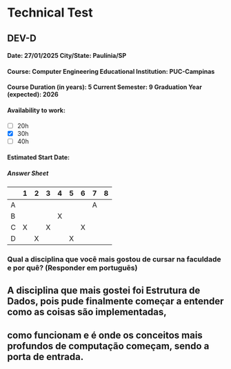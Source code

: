 # Technical Test 
## DEV-D

#### **Date:** 27/01/2025    **City/State:** Paulínia/SP
#### **Course:** Computer Engineering    **Educational Institution**: PUC-Campinas
#### **Course Duration (in years):** 5 **Current Semester:** 9 **Graduation Year (expected):** 2026

#### **Availability to work:**
- [ ] 20h
- [X] 30h
- [ ] 40h

#### **Estimated Start Date:** 

##### Answer Sheet

|   | 1 | 2 | 3 | 4 | 5 | 6 | 7 | 8 |
|---|---|---|---|---|---|---|---|---|
| A |   |   |   |   |   |   | A |   |
| B |   |   |   | X |   |   |   |   |
| C | X |   | X |   |   | X |   |   |
| D |   | X |   |   | X |   |   |   |

### Qual a disciplina que você mais gostou de cursar na faculdade e por quê? (Responder em português)
## A disciplina que mais gostei foi Estrutura de Dados, pois pude finalmente começar a entender como as coisas são implementadas,
## como funcionam e é onde os conceitos mais profundos de computação começam, sendo a porta de entrada.